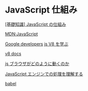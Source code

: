 # JavaScript 仕組み

[[基礎知識] JavaScript の仕組み](https://zenn.dev/antez/books/568dd4d86562a1/viewer/8de90b)

[MDN:JavaScript](https://developer.mozilla.org/ja/docs/Web/JavaScript)

[Google developers](https://developers-jp.googleblog.com/2018/12/chrome-10.html)
[js V8 を学ぶ](https://cam-inc.co.jp/p/techblog/732526623538021449)

[v8 docs](https://v8.dev/docs)

[js ブラウザがどのように動くのか](https://engineering.mercari.com/blog/entry/20220128-3a0922eaa4/)

[JavaScript エンジンでの処理を理解する](https://zenn.dev/oreo2990/articles/5b56230ba2d7a1)

[babel](https://babeljs.io/docs/)
[]()
[]()
